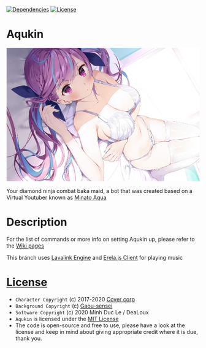 [![Dependencies](https://img.shields.io/david/DeaLoux/Aqukin)](https://david-dm.org/DeaLoux/Aqukin)
[![License](https://badgen.net/github/license/DeaLoux/Aqukin)](https://github.com/DeaLoux/Aqukin/blob/master/LICENSE)

# Aqukin
<p align="center">
  <img src="https://github.com/DeaLoux/Aqukin/blob/master/src/utilities/media/background.png">
</p>

Your diamond ninja combat baka maid, a bot that was created based on a Virtual Youtuber known as [Minato Aqua](https://www.youtube.com/channel/UC1opHUrw8rvnsadT-iGp7Cg)

# Description
For the list of commands or more info on setting Aqukin up, please refer to the [Wiki pages](https://github.com/DeaLoux/Aqukin/wiki)

This branch uses [Lavalink Engine](https://github.com/Frederikam/Lavalink) and [Erela.js Client](https://projects.solaris.codes/erelajs/) for playing music 

# [License](https://github.com/DeaLoux/Aqukin/blob/master/LICENSE)
- `Character Copyright` (c) 2017-2020 [Cover corp](https://cover-corp.com/)
- `Background Copyright` (c) [Gaou-sensei](https://twitter.com/umaiyo_puyoman)
- `Software Copyright` (c) 2020 Minh Duc Le / DeaLoux
- `Aqukin` is licensed under the [MIT License](https://github.com/DeaLoux/Aqukin/blob/master/LICENSE)
- The code is open-source and free to use, please have a look at the license and keep in mind about giving appropriate credit where it is due, thank you.
